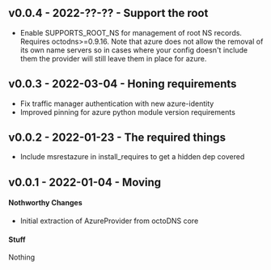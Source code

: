 ## v0.0.4 - 2022-??-?? - Support the root

* Enable SUPPORTS_ROOT_NS for management of root NS records. Requires
  octodns>=0.9.16. Note that azure does not allow the removal of its own name
  servers so in cases where your config doesn't include them the provider will
  still leave them in place for azure.

## v0.0.3 - 2022-03-04 - Honing requirements

* Fix traffic manager authentication with new azure-identity
* Improved pinning for azure python module version requirements

## v0.0.2 - 2022-01-23 - The required things

* Include msrestazure in install_requires to get a hidden dep covered

## v0.0.1 - 2022-01-04 - Moving

#### Nothworthy Changes

* Initial extraction of AzureProvider from octoDNS core

#### Stuff

Nothing
